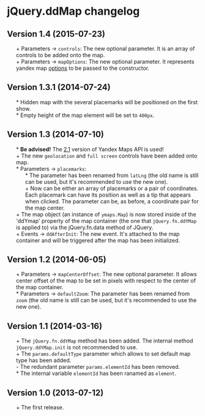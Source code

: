 # jQuery.ddMap changelog


## Version 1.4 (2015-07-23)
* \+ Parameters → `controls`: The new optional parameter. It is an array of controls to be added onto the map.
* \+ Parameters → `mapOptions`: The new optional parameter. It represents yandex map [options](https://tech.yandex.com/maps/doc/jsapi/2.1/ref/reference/Map-docpage/#param-options) to be passed to the constructor.


## Version 1.3.1 (2014-07-24)
* \* Hidden map with the several placemarks will be positioned on the first show.
* \* Empty height of the map element will be set to `400px`.


## Version 1.3 (2014-07-10)
* \* **Be advised!** The [2.1](http://api.yandex.ru/maps/api21.xml) version of Yandex Maps API is used!
* \+ The new `geolocation` and `full screen` controls have been added onto map.
* \* Parameters → `placemarks`:
	* \* The parameter has been renamed from `latLng` (the old name is still can be used, but it's recommended to use the new one).
	* \+ Now can be either an array of placemarks or a pair of coordinates. Each placemark can have its position as well as a tip that appears when clicked. The parameter can be, as before, a coordinate pair for the map center.
* \+ The map object (an instance of `ymaps.Map`) is now stored inside of the 'ddYmap' property of the map container (the one that `jQuery.fn.ddYMap` is applied to) via the jQuery.fn.data method of JQuery.
* \+ Events → `ddAfterInit`: The new event. It's attached to the map container and will be triggered after the map has been initialized.


## Version 1.2 (2014-06-05)
* \+ Parameters → `mapCenterOffset`: The new optional parameter. It allows center offset of the map to be set in pixels with respect to the center of the map container.
* \* Parameters → `defaultZoom`: The parameter has been renamed from `zoom` (the old name is still can be used, but it's recommended to use the new one).


## Version 1.1 (2014-03-16)
* \+ The `jQuery.fn.ddYMap` method has been added. The internal method `jQuery.ddYMap.init` is not recommended to use.
* \+ The `params.defaultType` parameter which allows to set default map type has been added.
* \- The redundant parameter `params.elementId` has been removed.
* \* The internal variable `elementId` has been ranamed as `element`.


## Version 1.0 (2013-07-12)
* \+ The first release.


<link rel="stylesheet" type="text/css" href="https://raw.githack.com/DivanDesign/CSS.ddMarkdown/master/style.min.css" />
<style>ul{list-style:none;}</style>
